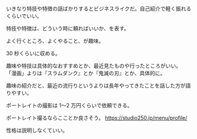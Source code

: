 いきなり特技や特徴の話ばかりするとビジネスライクだ。自己紹介で軽く振れるくらいでいい。

特技や特徴は、どういう時に頼ればいいか、を表す。

よく行くところ、よくやること、が趣味。

30 秒くらいに収める。

趣味や特技は具体的なおすすめとか、最近見たものや行ったところがいい。
「漫画」よりは『スラムダンク』とか『鬼滅の刃』とか、具体的に。

趣味の紹介だと、最近の流行りというよりは長年やってきたことを話した方が語りやすい。

ポートレイトの撮影は 1〜2 万円くらいで依頼できる。

ポートレイト撮るならこことか良さそう。
https://studio250.jp/menu/profile/

性格は説明しなくていい。

